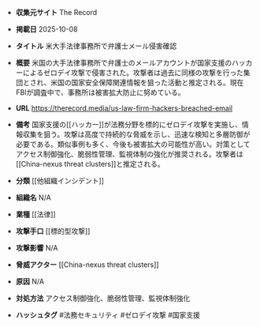 - **収集元サイト**
The Record

- **掲載日**
2025-10-08

- **タイトル**
米大手法律事務所で弁護士メール侵害確認

- **概要**
米国の大手法律事務所で弁護士のメールアカウントが国家支援のハッカーによるゼロデイ攻撃で侵害された。攻撃者は過去に同様の攻撃を行った集団とされ、米国の国家安全保障関連情報を狙った活動と推定される。現在FBIが調査中で、事務所は被害拡大防止に努めている。

- **URL**
https://therecord.media/us-law-firm-hackers-breached-email

- **備考**
国家支援の[[ハッカー]]が法務分野を標的にゼロデイ攻撃を実施し、情報収集を狙う。攻撃は高度で持続的な脅威を示し、迅速な検知と多層防御が必要である。類似事例も多く、今後も被害拡大の可能性が高い。対策としてアクセス制御強化、脆弱性管理、監視体制の強化が推奨される。攻撃者は[[China-nexus threat clusters]]と推定される。

- **分類**
[[他組織インシデント]]

- **組織名**
N/A

- **業種**
[[法律]]

- **攻撃手口**
[[標的型攻撃]]

- **攻撃影響**
N/A

- **脅威アクター**
[[China-nexus threat clusters]]

- **原因**
N/A

- **対処方法**
アクセス制御強化、脆弱性管理、監視体制強化

- **ハッシュタグ**
#法務セキュリティ #ゼロデイ攻撃 #国家支援
